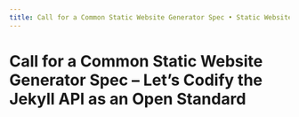 ```yaml
---
title: Call for a Common Static Website Generator Spec • Static Website Manager
---
```


# Call for a Common Static Website Generator Spec – Let’s Codify the Jekyll API as an Open Standard
